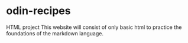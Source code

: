 # odin-recipes
HTML project
This website will consist of only basic html to practice the foundations of the markdown language.